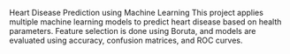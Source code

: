Heart Disease Prediction using Machine Learning
This project applies multiple machine learning models to predict heart disease based on health parameters. Feature selection is done using Boruta, and models are evaluated using accuracy, confusion matrices, and ROC curves. 
